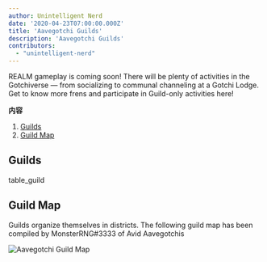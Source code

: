 ```yaml
---
author: Unintelligent Nerd
date: '2020-04-23T07:00:00.000Z'
title: 'Aavegotchi Guilds'
description: 'Aavegotchi Guilds'
contributors:
  - "unintelligent-nerd"
---
```


REALM gameplay is coming soon! There will be plenty of activities in the Gotchiverse — from socializing to communal channeling at a Gotchi Lodge. Get to know more frens and participate in Guild-only activities here!

<div class="contentsBox">

**内容**

<ol>
<li><a href=#guilds>Guilds</a></li>
<li><a href=#guild-map>Guild Map</a></li>
</ol>

</div>

## Guilds

table_guild

## Guild Map

Guilds organize themselves in districts. The following guild map has been compiled by MonsterRNG#3333 of Avid Aavegotchis

<img class="bodyImage" src="/guild/guild-map.png" alt="Aavegotchi Guild Map" />